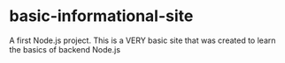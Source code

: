 # basic-informational-site
A first Node.js project. This is a VERY basic site that was created to learn the basics of backend Node.js
